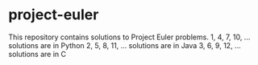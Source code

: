 # project-euler
This repository contains solutions to Project Euler problems.
1, 4, 7, 10, ... solutions are in Python
2, 5, 8, 11, ... solutions are in Java
3, 6, 9, 12, ... solutions are in C
